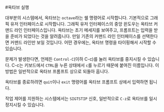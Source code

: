 #옥타브 실행

 대부분의 시스템에서, 옥타브는 `octave`라는 쉘 명령어로 시작합니다. 기본적으로 그래픽 유저 인터페이스로 시작합니다. 그래픽 유저 인터페이스의 중앙 윈도우는 옥타브 커맨드 라인 인터페이스입니다. 옥타브는 초기 메세지를 보여주고, 프롬프트는 입력을 받을 준비가 되었다는 것을 알려줍니다. 만일 기존의 커맨드 라인 인터페이스를 선택한다면 커맨드 라인만 보일 것입니다. 어떤 경우에는, 옥타브 명령을 타이핑해서 시작할 수 있습니다.

 문제가 발생한다면, 언제든 `Control-C`(이하 C-c)를 눌러 옥타브를 중지시킬 수 있습니다. C-c는 키보드에서 `CTRL`을 누른 상태에서 `c`를 누르기 때문에 붙여진 이름입니다. 이 방법은 일반적으로 옥타브 프롬프트 상으로 되돌아 옵니다.

 옥타브를 종료하려면 `quit`이나 `exit` 명령어를 옥타브 프롬프트 상에서 입력하면 됩니다.

 작업 제어를 지원하는 시스템에서는 `SIGTSTIP` 신호, 일반적으로 `C-z`로 옥타브를 일시정지시킬 수 있습니다.
